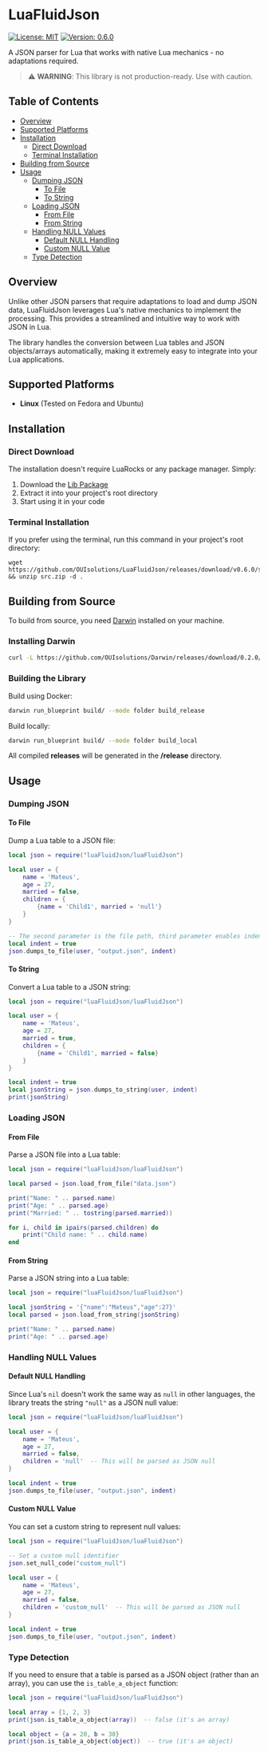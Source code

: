 # LuaFluidJson

[![License: MIT](https://img.shields.io/badge/License-MIT-yellow.svg)](https://opensource.org/licenses/MIT)
[![Version: 0.6.0](https://img.shields.io/badge/Version-0.6.0-blue.svg)](https://github.com/OUIsolutions/LuaFluidJson/releases/tag/v0.6.0)

A JSON parser for Lua that works with native Lua mechanics - no adaptations required.

> ⚠️ **WARNING**: This library is not production-ready. Use with caution.

## Table of Contents
- [Overview](#overview)
- [Supported Platforms](#supported-platforms)
- [Installation](#installation)
  - [Direct Download](#direct-download)
  - [Terminal Installation](#terminal-installation)
- [Building from Source](#building-from-source)
- [Usage](#usage)
  - [Dumping JSON](#dumping-json)
    - [To File](#to-file)
    - [To String](#to-string)
  - [Loading JSON](#loading-json)
    - [From File](#from-file)
    - [From String](#from-string)
  - [Handling NULL Values](#handling-null-values)
    - [Default NULL Handling](#default-null-handling)
    - [Custom NULL Value](#custom-null-value)
  - [Type Detection](#type-detection)

## Overview

Unlike other JSON parsers that require adaptations to load and dump JSON data, LuaFluidJson leverages Lua's native mechanics to implement the processing. This provides a streamlined and intuitive way to work with JSON in Lua.

The library handles the conversion between Lua tables and JSON objects/arrays automatically, making it extremely easy to integrate into your Lua applications.

## Supported Platforms

- **Linux** (Tested on Fedora and Ubuntu)

## Installation

### Direct Download

The installation doesn't require LuaRocks or any package manager. Simply:

1. Download the [Lib Package](https://github.com/OUIsolutions/LuaFluidJson/releases/download/v0.6.0/src.zip)
2. Extract it into your project's root directory
3. Start using it in your code

### Terminal Installation

If you prefer using the terminal, run this command in your project's root directory:

```shell
wget https://github.com/OUIsolutions/LuaFluidJson/releases/download/v0.6.0/src.zip && unzip src.zip -d .
```

## Building from Source

To build from source, you need [Darwin](https://github.com/OUIsolutions/Darwin/) installed on your machine.

### Installing Darwin

```bash
curl -L https://github.com/OUIsolutions/Darwin/releases/download/0.2.0/darwin.out -o darwin.out && chmod +x darwin.out && sudo mv darwin.out /usr/bin/darwin
```

### Building the Library

Build using Docker:
```bash
darwin run_blueprint build/ --mode folder build_release
```

Build locally:
```bash
darwin run_blueprint build/ --mode folder build_local
```

All compiled **releases** will be generated in the **/release** directory.

## Usage

### Dumping JSON

#### To File

Dump a Lua table to a JSON file:

```lua
local json = require("luaFluidJson/luaFluidJson")

local user = {
    name = 'Mateus',
    age = 27,
    married = false,
    children = {
        {name = 'Child1', married = 'null'}
    }
}

-- The second parameter is the file path, third parameter enables indentation
local indent = true
json.dumps_to_file(user, "output.json", indent)
```

#### To String

Convert a Lua table to a JSON string:

```lua
local json = require("luaFluidJson/luaFluidJson")

local user = {
    name = 'Mateus',
    age = 27,
    married = true,
    children = {
        {name = 'Child1', married = false}
    }
}

local indent = true
local jsonString = json.dumps_to_string(user, indent)
print(jsonString)
```

### Loading JSON

#### From File

Parse a JSON file into a Lua table:

```lua
local json = require("luaFluidJson/luaFluidJson")

local parsed = json.load_from_file("data.json")

print("Name: " .. parsed.name)
print("Age: " .. parsed.age)
print("Married: " .. tostring(parsed.married))

for i, child in ipairs(parsed.children) do
    print("Child name: " .. child.name)
end
```

#### From String

Parse a JSON string into a Lua table:

```lua
local json = require("luaFluidJson/luaFluidJson")

local jsonString = '{"name":"Mateus","age":27}'
local parsed = json.load_from_string(jsonString)

print("Name: " .. parsed.name)
print("Age: " .. parsed.age)
```

### Handling NULL Values

#### Default NULL Handling

Since Lua's `nil` doesn't work the same way as `null` in other languages, the library treats the string `"null"` as a JSON null value:

```lua
local json = require("luaFluidJson/luaFluidJson")

local user = {
    name = 'Mateus',
    age = 27,
    married = false,
    children = 'null'  -- This will be parsed as JSON null
}

local indent = true
json.dumps_to_file(user, "output.json", indent)
```

#### Custom NULL Value

You can set a custom string to represent null values:

```lua
local json = require("luaFluidJson/luaFluidJson")

-- Set a custom null identifier
json.set_null_code("custom_null")

local user = {
    name = 'Mateus',
    age = 27,
    married = false,
    children = 'custom_null'  -- This will be parsed as JSON null
}

local indent = true
json.dumps_to_file(user, "output.json", indent)
```

### Type Detection

If you need to ensure that a table is parsed as a JSON object (rather than an array), you can use the `is_table_a_object` function:

```lua
local json = require("luaFluidJson/luaFluidJson")

local array = {1, 2, 3}
print(json.is_table_a_object(array))  -- false (it's an array)

local object = {a = 20, b = 30}
print(json.is_table_a_object(object))  -- true (it's an object)
```
